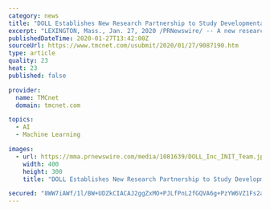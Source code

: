 ```yaml
---
category: news
title: "DOLL Establishes New Research Partnership to Study Developmental Learning"
excerpt: "LEXINGTON, Mass., Jan. 27, 2020 /PRNewswire/ -- A new research and educational partnership with UCLy-ESQESE (Catholic University of Lyon) has been established to further the joint, machine learning for robotics, research goals of Dr. Paul Robertson ..."
publishedDateTime: 2020-01-27T13:42:00Z
sourceUrl: https://www.tmcnet.com/usubmit/2020/01/27/9087190.htm
type: article
quality: 23
heat: 23
published: false

provider:
  name: TMCnet
  domain: tmcnet.com

topics:
  - AI
  - Machine Learning

images:
  - url: https://mma.prnewswire.com/media/1081639/DOLL_Inc_INIT_Team.jpg
    width: 400
    height: 300
    title: "DOLL Establishes New Research Partnership to Study Developmental Learning"

secured: "8WW7iAWf/1l/BW+UDZkCIACAJ2ggZxMO+PJLfPnL2fGQVA6g+PzYW6VZ1Fs2anWWYuBGz/liWe32BDw96Td+xnS/J42JK0ODSy2F4Urh7iNWSjobT+G39RC6zeqviwMX5HlFWx2cs7cMdaCIAsXF1jdHZ25/eZTG7WiGCroCfjYfACI4c/FQDQR4afSN+jw5fCratUBGAqoOC8wCDcz9zsAKhcBkZtAoKP3vYo19YBbkI+cyuiONaL6QxbauCDkkkve3zN8th0NdgpvSGT2KGj4wE5MwoMRPhmyTjMSyWaMOjrfFAUqIMa3QydFAO3qT;fib3wiKuB23X8OmnZ1hIeg=="
---
```


